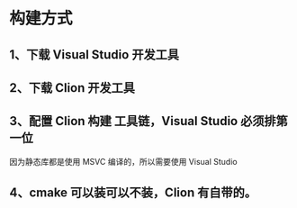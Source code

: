 # 构建方式

## 1、下载 Visual Studio 开发工具

## 2、下载 Clion 开发工具

## 3、配置 Clion 构建 工具链，Visual Studio 必须排第一位

因为静态库都是使用 MSVC 编译的，所以需要使用 Visual Studio

## 4、cmake 可以装可以不装，Clion 有自带的。